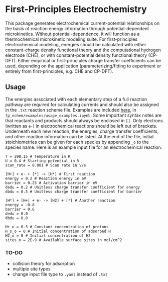 # **F**irst-**P**rinciples **E**lectro**c**hemistry

This package generates electrochemical current-potential relationships on the basis of reaction energy information through potential-dependent microkinetics.
Without potential-dependence, it will function as a thermochemical microkinetic modeling suite.
For first-principles electrochemical modeling, energies should be calculated with either constant-charge density functional theory and the computational hydrogen electrode (CHE), or with constant-potential density functional theory (CP-DFT).
Either empirical or first-principles charge transfer coefficients can be used, depending on the application (parameterizing/fitting to experiment or entirely from first-principles, e.g. CHE and CP-DFT).

## Usage

The energies associated with each elementary step of a full reaction pathway are required for calculating currents and should also be assigned in the `.txt` reaction scheme file.
Examples are included [here](examples/usage_examples.ipynb), in `fp_echem/examples/usage_examples.ipynb`.
Some important syntax notes are that reactants and products should always be enclosed in `[]`.
Only electrons (written as `e-`) in electrochemical reactions should be left out of brackets.
Underneath each new reaction, the energies, charge transfer coefficients, and other reaction information can be listed.
At the end of the file, initial stoichiometries can be given for each species by appending `_o` to the species name.
Here is an example input file for an electrochemical reaction.

```
T = 298.15 # Temperature in K
U = 0.4 # Starting potential in V
scan_rate = 0.001 # Scan rate in V/s

[H+] + e- + [*] -> [H*] # First reaction
energy = 0.2 # Reaction energy in eV
barrier = 0.25 # Activation barrier in eV
dedu = 0.2 # Unitless charge transfer coefficient for energy
dbdu = 0.5 # Unitless charge transfer coefficient for barrier

[H*] + [H+] + e- -> [H2] + [*] # Another reaction
energy = -0.8
barrier = 0.6
dedu = 0.0 
dbdu = 0.0

H+_o = 0.3 # Constant concentration of protons
H_s_o = 0 # Initial concentration of adsorbed H
H2_o = 0 # Initial concentration of H2
sites_o = 2E-9 # Available surface sites in mol/cm^2
```


### TO-DO
- collision theory for adsorption
- multiple site types
- change input file type to `.yaml` instead of `.txt`
